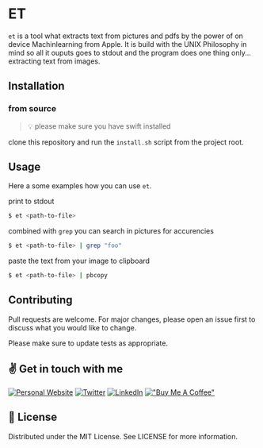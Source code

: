 # ET

`et` is a tool what extracts text from pictures and pdfs by the power of on device Machinlearning from Apple.
It is build with the UNIX Philosophy in mind so all it ouputs goes to stdout and the program does one thing only... extracting text from images.

## Installation

### from source
>💡 please make sure you have swift installed

clone this repository and run the `install.sh` script from the project root.


## Usage
Here a some examples how you can use `et`.


print to stdout
```bash
$ et <path-to-file>
```

combined with `grep` you can search in pictures for accurencies
```bash
$ et <path-to-file> | grep "foo"
```

paste the text from your image to  clipboard
```bash
$ et <path-to-file> | pbcopy
```

## Contributing
Pull requests are welcome. For major changes, please open an issue first to discuss what you would like to change.

Please make sure to update tests as appropriate.

## ✌️ Get in touch with me

<a href="https://into-the-code.com" target="_blank"><img alt="Personal Website" src="https://img.shields.io/badge/Personal%20Website-%2312100E.svg?&style=for-the-badge&logoColor=white" /></a>
<a href="https://twitter.com/josuablejeru" target="_blank"><img alt="Twitter" src="https://img.shields.io/badge/twitter-%231DA1F2.svg?&style=for-the-badge&logo=twitter&logoColor=white" /></a>
<a href="https://www.linkedin.com/in/josua-blejeru-a2871a164" target="_blank"><img alt="LinkedIn" src="https://img.shields.io/badge/linkedin-%230077B5.svg?&style=for-the-badge&logo=linkedin&logoColor=white" /></a>
[!["Buy Me A Coffee"](https://www.buymeacoffee.com/assets/img/custom_images/orange_img.png)](https://www.buymeacoffee.com/josuabl)

## 📝 License

Distributed under the MIT License. See LICENSE for more information.